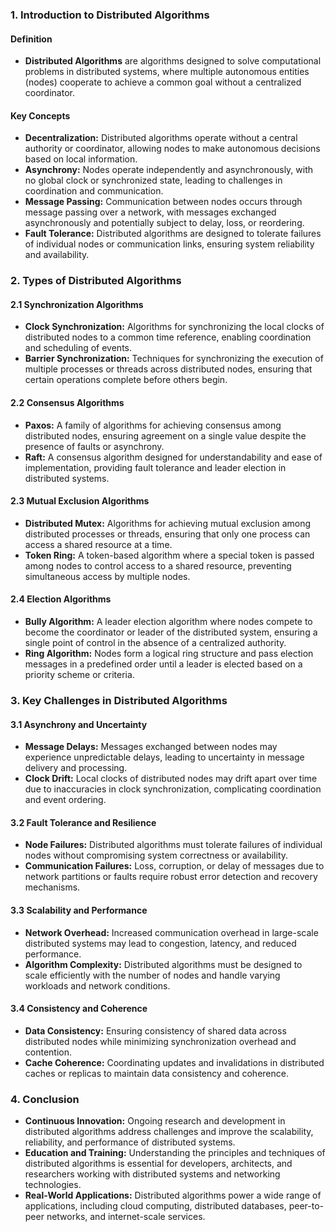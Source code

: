 ### 1\. Introduction to Distributed Algorithms

#### Definition

- **Distributed Algorithms** are algorithms designed to solve computational problems in distributed systems, where multiple autonomous entities (nodes) cooperate to achieve a common goal without a centralized coordinator.

#### Key Concepts

- **Decentralization:** Distributed algorithms operate without a central authority or coordinator, allowing nodes to make autonomous decisions based on local information.
- **Asynchrony:** Nodes operate independently and asynchronously, with no global clock or synchronized state, leading to challenges in coordination and communication.
- **Message Passing:** Communication between nodes occurs through message passing over a network, with messages exchanged asynchronously and potentially subject to delay, loss, or reordering.
- **Fault Tolerance:** Distributed algorithms are designed to tolerate failures of individual nodes or communication links, ensuring system reliability and availability.

### 2\. Types of Distributed Algorithms

#### 2.1 Synchronization Algorithms

- **Clock Synchronization:** Algorithms for synchronizing the local clocks of distributed nodes to a common time reference, enabling coordination and scheduling of events.
- **Barrier Synchronization:** Techniques for synchronizing the execution of multiple processes or threads across distributed nodes, ensuring that certain operations complete before others begin.

#### 2.2 Consensus Algorithms

- **Paxos:** A family of algorithms for achieving consensus among distributed nodes, ensuring agreement on a single value despite the presence of faults or asynchrony.
- **Raft:** A consensus algorithm designed for understandability and ease of implementation, providing fault tolerance and leader election in distributed systems.

#### 2.3 Mutual Exclusion Algorithms

- **Distributed Mutex:** Algorithms for achieving mutual exclusion among distributed processes or threads, ensuring that only one process can access a shared resource at a time.
- **Token Ring:** A token-based algorithm where a special token is passed among nodes to control access to a shared resource, preventing simultaneous access by multiple nodes.

#### 2.4 Election Algorithms

- **Bully Algorithm:** A leader election algorithm where nodes compete to become the coordinator or leader of the distributed system, ensuring a single point of control in the absence of a centralized authority.
- **Ring Algorithm:** Nodes form a logical ring structure and pass election messages in a predefined order until a leader is elected based on a priority scheme or criteria.

### 3\. Key Challenges in Distributed Algorithms

#### 3.1 Asynchrony and Uncertainty

- **Message Delays:** Messages exchanged between nodes may experience unpredictable delays, leading to uncertainty in message delivery and processing.
- **Clock Drift:** Local clocks of distributed nodes may drift apart over time due to inaccuracies in clock synchronization, complicating coordination and event ordering.

#### 3.2 Fault Tolerance and Resilience

- **Node Failures:** Distributed algorithms must tolerate failures of individual nodes without compromising system correctness or availability.
- **Communication Failures:** Loss, corruption, or delay of messages due to network partitions or faults require robust error detection and recovery mechanisms.

#### 3.3 Scalability and Performance

- **Network Overhead:** Increased communication overhead in large-scale distributed systems may lead to congestion, latency, and reduced performance.
- **Algorithm Complexity:** Distributed algorithms must be designed to scale efficiently with the number of nodes and handle varying workloads and network conditions.

#### 3.4 Consistency and Coherence

- **Data Consistency:** Ensuring consistency of shared data across distributed nodes while minimizing synchronization overhead and contention.
- **Cache Coherence:** Coordinating updates and invalidations in distributed caches or replicas to maintain data consistency and coherence.

### 4\. Conclusion

- **Continuous Innovation:** Ongoing research and development in distributed algorithms address challenges and improve the scalability, reliability, and performance of distributed systems.
- **Education and Training:** Understanding the principles and techniques of distributed algorithms is essential for developers, architects, and researchers working with distributed systems and networking technologies.
- **Real-World Applications:** Distributed algorithms power a wide range of applications, including cloud computing, distributed databases, peer-to-peer networks, and internet-scale services.